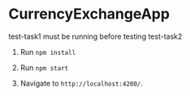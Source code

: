 # CurrencyExchangeApp

test-task1 must be running before testing test-task2

1. Run `npm install`
2. Run `npm start`

3. Navigate to `http://localhost:4200/`.
